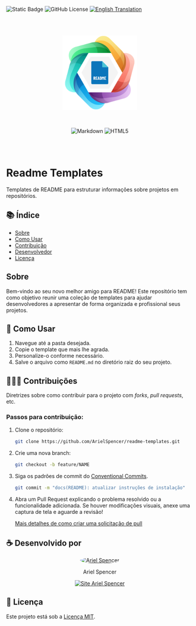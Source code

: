 ![Static Badge](https://img.shields.io/badge/Ariel%20Spencer-Readme%20Templates-%239377be) ![GitHub License](https://img.shields.io/github/license/arielspencer/readme-templates) [![English Translation](https://img.shields.io/badge/Translate%20To-🇺🇸%20English-%23f5bb55)](README.md)

<br/><br/>
<p align="center">
    <img src="./images/readme-templates-logo.png" width="200px">
</p>
<br/>
<p align="center">
    <img alt="Markdown" src="https://img.shields.io/badge/Markdown-%230e78be?style=for-the-badge&logo=markdown&logoColor=%23FFFFFF">
    <img alt="HTML5" src="https://img.shields.io/badge/HTML5-%23d94e44?style=for-the-badge&logo=HTML5&logoColor=%23FFFFFF">
</p>
<br/><br/>

# Readme Templates

Templates de README para estruturar informações sobre projetos em repositórios.

## 📚 Índice

- [Sobre](#sobre)
- [Como Usar](#👾-como-usar)
- [Contribuição](#🧑‍🤝‍🧑-contribuições)
- [Desenvolvedor](#☕️-desenvolvido-por)
- [Licença](#📝-licença)

## Sobre

Bem-vindo ao seu novo melhor amigo para README! Este repositório tem como objetivo reunir uma coleção de templates para ajudar desenvolvedores a apresentar de forma organizada e profissional seus projetos.

## 👾 Como Usar

1. Navegue até a pasta desejada.
2. Copie o template que mais lhe agrada.
3. Personalize-o conforme necessário.
4. Salve o arquivo como `README.md` no diretório raiz do seu projeto.

## 🧑‍🤝‍🧑 Contribuições

Diretrizes sobre como contribuir para o projeto com *forks*, *pull requests*, etc.

### Passos para contribuição:

1. Clone o repositório:

    ```bash
    git clone https://github.com/ArielSpencer/readme-templates.git
    ```

2. Crie uma nova branch:

    ```bash
    git checkout -b feature/NAME
    ```

3.	Siga os padrões de commit do [Conventional Commits](https://www.conventionalcommits.org/en/v1.0.0/).

    ```bash
    git commit -m "docs(README): atualizar instruções de instalação"
    ```

4.	Abra um Pull Request explicando o problema resolvido ou a funcionalidade adicionada. Se houver modificações visuais, anexe uma captura de tela e aguarde a revisão!

    [Mais detalhes de como criar uma solicitação de pull](https://docs.github.com/pt/pull-requests/collaborating-with-pull-requests/proposing-changes-to-your-work-with-pull-requests/creating-a-pull-request)

## ☕️ Desenvolvido por

<div align="center">
    <div style="display: inline-block; margin: 0 30px;">
        <a href="https://github.com/ArielSpencer">
            <img src="https://github.com/ArielSpencer.png" alt="Ariel Spencer" width="130px" style="border-radius:50%">
        </a>
        <p>Ariel Spencer</p>
        <a href="https://arielspencer.com.br">
            <img alt="Site Ariel Spencer" src="https://img.shields.io/badge/arielspencer.com.br-%239377be">
        </a>
    </div>
</div>

## 📝 Licença

Este projeto está sob a [Licença MIT](https://opensource.org/licenses/MIT).